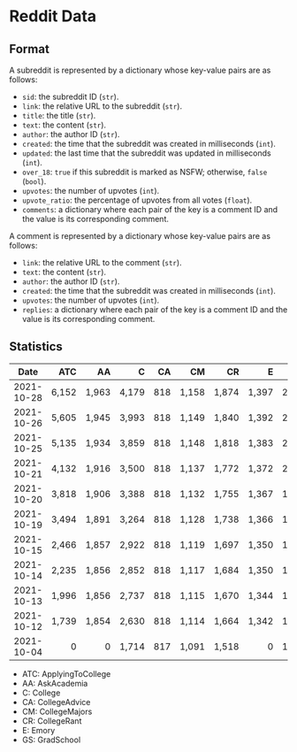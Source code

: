 # Reddit Data

## Format

A subreddit is represented by a dictionary whose key-value pairs are as follows:

* `sid`: the subreddit ID (`str`).
* `link`: the relative URL to the subreddit (`str`).
* `title`: the title (`str`).
* `text`: the content (`str`).
* `author`: the author ID (`str`).
* `created`: the time that the subreddit was created in milliseconds (`int`).
* `updated`: the last time that the subreddit was updated in milliseconds (`int`).
* `over_18`: `true` if this subreddit is marked as NSFW; otherwise, `false` (`bool`).
* `upvotes`: the number of upvotes (`int`).
* `upvote_ratio`: the percentage of upvotes from all votes (`float`).
* `comments`: a dictionary where each pair of the key is a comment ID and the value is its corresponding comment.

A comment is represented by a dictionary whose key-value pairs are as follows:

* `link`: the relative URL to the comment (`str`).
* `text`: the content (`str`).
* `author`: the author ID (`str`).
* `created`: the time that the subreddit was created in milliseconds (`int`).
* `upvotes`: the number of upvotes (`int`).
* `replies`: a dictionary where each pair of the key is a comment ID and the value is its corresponding comment.

## Statistics

| Date       | ATC   | AA    | C       | CA   | CM    | CR    | E     | GS    |  Total |
|:----------:|------:|------:|--------:|-----:|------:|------:|------:|------:|-------:|
| 2021-10-28 | 6,152 | 1,963 |   4,179 |  818 | 1,158 | 1,874 | 1,397 | 2,221 | 19,762 |
| 2021-10-26 | 5,605 | 1,945 |   3,993 |  818 | 1,149 | 1,840 | 1,392 | 2,169 | 18,911 |
| 2021-10-25 | 5,135 | 1,934 |   3,859 |  818 | 1,148 | 1,818 | 1,383 | 2,136 | 18,231 |
| 2021-10-21 | 4,132 | 1,916 |   3,500 |  818 | 1,137 | 1,772 | 1,372 | 2,031 | 16,678 |
| 2021-10-20 | 3,818 | 1,906 |   3,388 |  818 | 1,132 | 1,755 | 1,367 | 1,992 | 16,176 |
| 2021-10-19 | 3,494 | 1,891 |   3,264 |  818 | 1,128 | 1,738 | 1,366 | 1,955 | 15,654 |
| 2021-10-15 | 2,466 | 1,857 |   2,922 |  818 | 1,119 | 1,697 | 1,350 | 1,842 | 14,073 |
| 2021-10-14 | 2,235 | 1,856 |   2,852 |  818 | 1,117 | 1,684 | 1,350 | 1,817 | 13,729 |
| 2021-10-13 | 1,996 | 1,856 |   2,737 |  818 | 1,115 | 1,670 | 1,344 | 1,790 | 13,326 |
| 2021-10-12 | 1,739 | 1,854 |   2,630 |  818 | 1,114 | 1,664 | 1,342 | 1,768 | 12,929 |
| 2021-10-04 |     0 |     0 |   1,714 |  817 | 1,091 | 1,518 |     0 | 1,418 |  6,558 |

* ATC: ApplyingToCollege
* AA: AskAcademia
* C: College
* CA: CollegeAdvice
* CM: CollegeMajors
* CR: CollegeRant
* E: Emory
* GS: GradSchool
